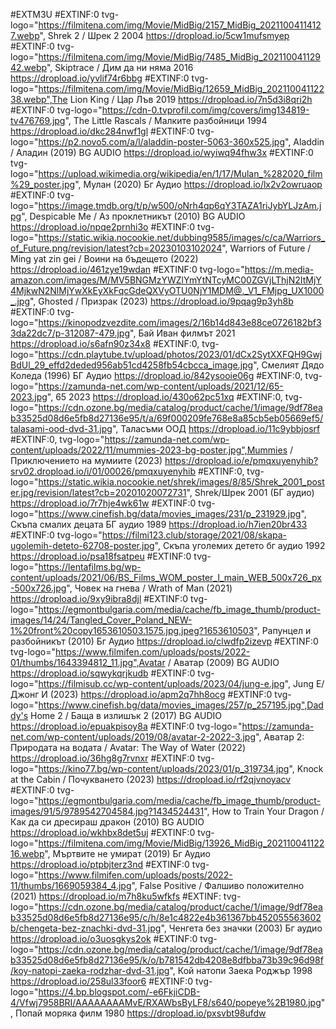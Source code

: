 #EXTM3U
#EXTINF:0 tvg-logo="https://filmitena.com/img/Movie/MidBig/2157_MidBig_20211004114127.webp", Shrek 2 / Шрек 2 2004
https://dropload.io/5cw1mufsmyep
#EXTINF:0 tvg-logo="https://filmitena.com/img/Movie/MidBig/7485_MidBig_20211004112942.webp", Skiptrace / Дим да ни няма 2016
https://dropload.io/yvlif74r6bbg
#EXTINF:0 tvg-logo="https://filmitena.com/img/Movie/MidBig/12659_MidBig_20211004112238.webp",The Lion King / Цар Лъв 2019
https://dropload.io/7n5d3i8qri2h
#EXTINF:0 tvg-logo="https://cdn-0.tvprofil.com/img/covers/img134819-tv476769.jpg", The  Little Rascals / Малките разбойници 1994
https://dropload.io/dkc284nwf1gl
#EXTINF:0 tvg-logo="https://p2.novo5.com/a/l/aladdin-poster-5063-360x525.jpg", Aladdin / Аладин (2019) BG AUDIO
https://dropload.io/wyiwq94fhw3x
#EXTINF:0 tvg-logo="https://upload.wikimedia.org/wikipedia/en/1/17/Mulan_%282020_film%29_poster.jpg", Мулан (2020) Бг Аудио
https://dropload.io/lx2v2owruaop
#EXTINF:0 tvg-logo="https://image.tmdb.org/t/p/w500/oNrh4qp6qY3TAZA1riJybYLJzAm.jpg", Despicable Me / Аз проклетникът (2010) BG AUDIO
https://dropload.io/npqe2prnhi3o
#EXTINF:0 tvg-logo="https://static.wikia.nocookie.net/dubbing9585/images/c/ca/Warriors_of_Future.png/revision/latest?cb=20230103102024", Warriors of Future / Ming yat zin gei / Воини на бъдещето (2022)
https://dropload.io/461zye19wdan
#EXTINF:0 tvg-logo="https://m.media-amazon.com/images/M/MV5BNGMzYWZlYmYtNTcyMC00ZGVjLThjN2ItMjY4MjkwN2NlMjYwXkEyXkFqcGdeQXVyOTU0NjY1MDM@._V1_FMjpg_UX1000_.jpg", Ghosted / Призрак (2023)
https://dropload.io/9pqag9p3yh8b
#EXTINF:0 tvg-logo="https://kinopodzvezdite.com/images/2/16b14d843e88ce0726182bf33da22dc7/p-312087-479.jpg", Бай Иван филмът 2021 
https://dropload.io/s6afn90z34x8
#EXTINF:0, tvg-logo="https://cdn.playtube.tv/upload/photos/2023/01/dCx2SytXXFQH9GwjBdUl_29_effd2deded956ab51cd4258fb54cbcca_image.jpg", Смелият Дядо Коледа (1996) БГ Аудио
https://dropload.io/842ysooie06g
#EXTINF:0, tvg-logo="https://zamunda-net.com/wp-content/uploads/2021/12/65-2023.jpg", 65 2023
https://dropload.io/430o62pc51xq
#EXTINF:0, tvg-logo="https://cdn.ozone.bg/media/catalog/product/cache/1/image/9df78eab33525d08d6e5fb8d27136e95/t/a/69f000209fe768e8a85cb5eb05669ef5/talasami-ood-dvd-31.jpg", Таласъми ООД
https://dropload.io/11c9ybbjosrf
#EXTINF:0, tvg-logo="https://zamunda-net.com/wp-content/uploads/2022/11/mummies-2023-bg-poster.jpg",Mummies / Приключението на мумиите (2023) 
https://dropload.io/e/pmqxuyenyhib?srv02.dropload.io/i/01/00026/pmqxuyenyhib
#EXTINF:0, tvg-logo="https://static.wikia.nocookie.net/shrek/images/8/85/Shrek_2001_poster.jpg/revision/latest?cb=20201020072731", Shrek/Шрек 2001 (БГ аудио)
https://dropload.io/7r7hje4wk61w
#EXTINF:0 tvg-logo="https://www.cinefish.bg/data/movies_images/231/p_231929.jpg", Скъпа смалих децата БГ аудио 1989
https://dropload.io/h7ien20br433
#EXTINF:0 tvg-logo="https://filmi123.club/storage/2021/08/skapa-ugolemih-deteto-62708-poster.jpg", Скъпа уголемих детето бг аудио 1992
https://dropload.io/psa18fsatpeu
#EXTINF:0 tvg-logo="https://lentafilms.bg/wp-content/uploads/2021/06/BS_Films_WOM_poster_I_main_WEB_500x726_px-500x726.jpg", Човек на гнева / Wrath of Man (2021)
https://dropload.io/9xy9ibra8djl
#EXTINF:0 tvg-logo="https://egmontbulgaria.com/media/cache/fb_image_thumb/product-images/14/24/Tangled_Cover_Poland_NEW-1%20front%20copy1653610503.1575.jpg.jpeg?1653610503", Рапунцел и разбойникът (2010) Бг Аудио
https://dropload.io/clwdfp2izevp
#EXTINF:0 tvg-logo="https://www.filmifen.com/uploads/posts/2022-01/thumbs/1643394812_11.jpg",Avatar / Аватар (2009) BG AUDIO
https://dropload.io/sqwykqrjkudb
#EXTINF:0 tvg-logo="https://filmisub.cc/wp-content/uploads/2023/04/jung-e.jpg", Jung E/Джонг И (2023) 
https://dropload.io/apm2q7hh8ocg
#EXTINF:0 tvg-logo="https://www.cinefish.bg/data/movies_images/257/p_257195.jpg",Daddy's Home 2 / Баща в излишък 2 (2017) BG AUDIO
https://dropload.io/epuakpisoy8a
#EXTINF:0 tvg-logo="https://zamunda-net.com/wp-content/uploads/2019/08/avatar-2-2022-3.jpg", Аватар 2: Природата на водата / Avatar: The Way of Water (2022)
https://dropload.io/36hg8g7rvnxr
#EXTINF:0 tvg-logo="https://kino77.bg/wp-content/uploads/2023/01/p_319734.jpg", Knock at the Cabin / Почукването (2023)
https://dropload.io/rf2qjvnoyacv
#EXTINF:0 tvg-logo="https://egmontbulgaria.com/media/cache/fb_image_thumb/product-images/91/5/9789542704584.jpg?1434524431", How to Train Your Dragon / Как да си дресираш дракон (2010) BG AUDIO
https://dropload.io/wkhbx8det5uj
#EXTINF:0 tvg-logo="https://filmitena.com/img/Movie/MidBig/13926_MidBig_20211004112216.webp", Мъртвите не умират (2019) Бг Аудио
https://dropload.io/ptpbjterz3nd
#EXTINF:0 tvg-logo="https://www.filmifen.com/uploads/posts/2022-11/thumbs/1669059384_4.jpg", False Positive / Фалшиво положително (2021)
https://dropload.io/m7h8ku5wfkfs
#EXTINF: tvg-logo="https://cdn.ozone.bg/media/catalog/product/cache/1/image/9df78eab33525d08d6e5fb8d27136e95/c/h/8e1c4822e4b361367bb452055563602b/chengeta-bez-znachki-dvd-31.jpg", Ченгета без значки (2003) Бг аудио
https://dropload.io/o3uosgkys2ok
#EXTINF:0 tvg-logo="https://cdn.ozone.bg/media/catalog/product/cache/1/image/9df78eab33525d08d6e5fb8d27136e95/k/o/b781542db4208e8dfbba73b39c96d98f/koy-natopi-zaeka-rodzhar-dvd-31.jpg", Кой натопи Заека Роджър 1998
https://dropload.io/258ul33foor6
#EXTINF:0 tvg-logo="https://4.bp.blogspot.com/-e6FkjiCDB-4/Vfwj7958BRI/AAAAAAAAMvE/RXAWbsByLF8/s640/popeye%2B1980.jpg", Попай моряка филм 1980
https://dropload.io/pxsvbt98ufdw





















